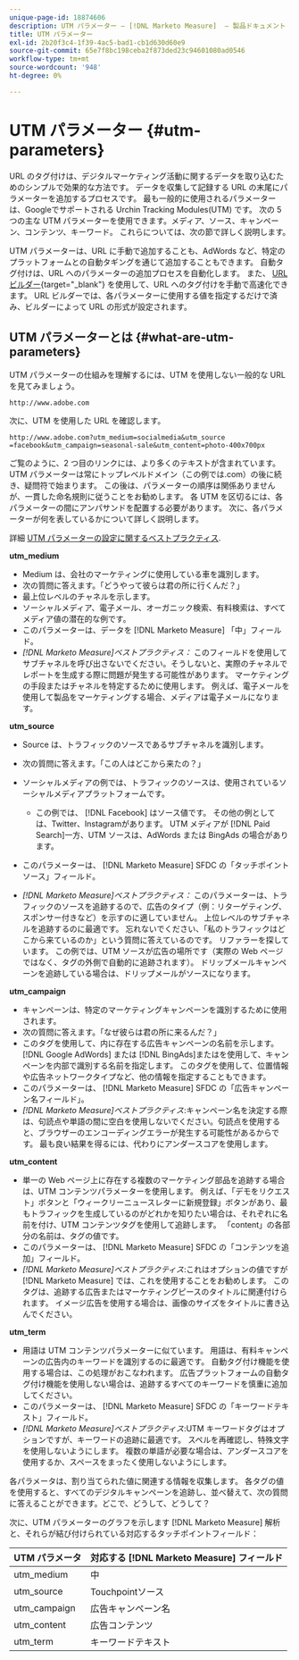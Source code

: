 ```yaml
---
unique-page-id: 18874606
description: UTM パラメーター — [!DNL Marketo Measure]  — 製品ドキュメント
title: UTM パラメーター
exl-id: 2b20f3c4-1f39-4ac5-bad1-cb1d630d60e9
source-git-commit: 65e7f8bc198ceba2f873ded23c94601080ad0546
workflow-type: tm+mt
source-wordcount: '948'
ht-degree: 0%

---
```


# UTM パラメーター {#utm-parameters}

URL のタグ付けは、デジタルマーケティング活動に関するデータを取り込むためのシンプルで効果的な方法です。 データを収集して記録する URL の末尾にパラメーターを追加するプロセスです。 最も一般的に使用されるパラメーターは、Googleでサポートされる Urchin Tracking Modules(UTM) です。 次の 5 つの主な UTM パラメーターを使用できます。メディア、ソース、キャンペーン、コンテンツ、キーワード。 これらについては、次の節で詳しく説明します。

UTM パラメーターは、URL に手動で追加することも、AdWords など、特定のプラットフォームとの自動タギングを通じて追加することもできます。 自動タグ付けは、URL へのパラメーターの追加プロセスを自動化します。 また、 [URL ビルダー](https://ga-dev-tools.appspot.com/campaign-url-builder/){target=&quot;_blank&quot;} を使用して、URL へのタグ付けを手動で高速化できます。 URL ビルダーでは、各パラメーターに使用する値を指定するだけで済み、ビルダーによって URL の形式が設定されます。

## UTM パラメーターとは {#what-are-utm-parameters}

UTM パラメーターの仕組みを理解するには、UTM を使用しない一般的な URL を見てみましょう。

`http://www.adobe.com`

次に、UTM を使用した URL を確認します。

`http://www.adobe.com?utm_medium=socialmedia&utm_source =facebook&utm_campaign=seasonal-sale&utm_content=photo-400x700px`

ご覧のように、2 つ目のリンクには、より多くのテキストが含まれています。 UTM パラメーターは常にトップレベルドメイン（この例では.com）の後に続き、疑問符で始まります。 この後は、パラメーターの順序は関係ありませんが、一貫した命名規則に従うことをお勧めします。 各 UTM を区切るには、各パラメーターの間にアンパサンドを配置する必要があります。 次に、各パラメーターが何を表しているかについて詳しく説明します。

詳細 [UTM パラメーターの設定に関するベストプラクティス](/help/channel-tracking-and-setup/online-channels/best-practices-for-setting-up-utm-parameters.md).

**utm_medium**

* Medium は、会社のマーケティングに使用している車を識別します。
* 次の質問に答えます。「どうやって彼らは君の所に行くんだ？」
* 最上位レベルのチャネルを示します。
* ソーシャルメディア、電子メール、オーガニック検索、有料検索は、すべてメディア値の潜在的な例です。
* このパラメーターは、データを [!DNL Marketo Measure] 「中」フィールド。
* _[!DNL Marketo Measure]ベストプラクティス：_ このフィールドを使用してサブチャネルを呼び出さないでください。そうしないと、実際のチャネルでレポートを生成する際に問題が発生する可能性があります。 マーケティングの手段またはチャネルを特定するために使用します。 例えば、電子メールを使用して製品をマーケティングする場合、メディアは電子メールになります。

**utm_source**

* Source は、トラフィックのソースであるサブチャネルを識別します。
* 次の質問に答えます。「この人はどこから来たの？」
* ソーシャルメディアの例では、トラフィックのソースは、使用されているソーシャルメディアプラットフォームです。
   * この例では、 [!DNL Facebook] はソース値です。 その他の例としては、Twitter、Instagramがあります。 UTM メディアが [!DNL Paid Search]一方、UTM ソースは、AdWords または BingAds の場合があります。

* このパラメーターは、 [!DNL Marketo Measure] SFDC の「タッチポイントソース」フィールド。
* _[!DNL Marketo Measure]ベストプラクティス：_ このパラメーターは、トラフィックのソースを追跡するので、広告のタイプ（例：リターゲティング、スポンサー付きなど）を示すのに適していません。 上位レベルのサブチャネルを追跡するのに最適です。 忘れないでください、「私のトラフィックはどこから来ているのか」という質問に答えているのです。 リファラーを探しています。 この例では、UTM ソースが広告の場所です（実際の Web ページではなく、タグの外側で自動的に追跡されます）。 ドリップメールキャンペーンを追跡している場合は、ドリップメールがソースになります。

**utm_campaign**

* キャンペーンは、特定のマーケティングキャンペーンを識別するために使用されます。
* 次の質問に答えます。「なぜ彼らは君の所に来るんだ？」
* このタグを使用して、内に存在する広告キャンペーンの名前を示します。 [!DNL Google AdWords] または [!DNL BingAds]またはを使用して、キャンペーンを内部で識別する名前を指定します。 このタグを使用して、位置情報や広告ネットワークタイプなど、他の情報を指定することもできます。
* このパラメーターは、 [!DNL Marketo Measure] SFDC の「広告キャンペーン名フィールド」。
* _[!DNL Marketo Measure]ベストプラクティス_:キャンペーン名を決定する際は、句読点や単語の間に空白を使用しないでください。句読点を使用すると、ブラウザーのエンコーディングエラーが発生する可能性があるからです。 最も良い結果を得るには、代わりにアンダースコアを使用します。

**utm_content**

* 単一の Web ページ上に存在する複数のマーケティング部品を追跡する場合は、UTM コンテンツパラメーターを使用します。 例えば、「デモをリクエスト」ボタンと「ウィークリーニュースレターに新規登録」ボタンがあり、最もトラフィックを生成しているのがどれかを知りたい場合は、それぞれに名前を付け、UTM コンテンツタグを使用して追跡します。 「content」の各部分の名前は、タグの値です。
* このパラメーターは、 [!DNL Marketo Measure] SFDC の「コンテンツを追加」フィールド。
* _[!DNL Marketo Measure]ベストプラクティス_:これはオプションの値ですが [!DNL Marketo Measure] では、これを使用することをお勧めします。 このタグは、追跡する広告またはマーケティングピースのタイトルに関連付けられます。 イメージ広告を使用する場合は、画像のサイズをタイトルに書き込んでください。

**utm_term**

* 用語は UTM コンテンツパラメーターに似ています。 用語は、有料キャンペーンの広告内のキーワードを識別するのに最適です。 自動タグ付け機能を使用する場合は、この処理がおこなわれます。 広告プラットフォームの自動タグ付け機能を使用しない場合は、追跡するすべてのキーワードを慎重に追加してください。
* このパラメーターは、 [!DNL Marketo Measure] SFDC の「キーワードテキスト」フィールド。
* _[!DNL Marketo Measure]ベストプラクティス_:UTM キーワードタグはオプションですが、キーワードの追跡に最適です。 スペルを再確認し、特殊文字を使用しないようにします。 複数の単語が必要な場合は、アンダースコアを使用するか、スペースをまったく使用しないようにします。

各パラメータは、割り当てられた値に関連する情報を収集します。 各タグの値を使用すると、すべてのデジタルキャンペーンを追跡し、並べ替えて、次の質問に答えることができます。どこで、どうして、どうして？

次に、UTM パラメーターのグラフを示します [!DNL Marketo Measure] 解析と、それらが結び付けられている対応するタッチポイントフィールド：

| **UTM パラメータ** | **対応する [!DNL Marketo Measure] フィールド** |
|---|---|
| utm_medium | 中 |
| utm_source | Touchpointソース |
| utm_campaign | 広告キャンペーン名 |
| utm_content | 広告コンテンツ |
| utm_term | キーワードテキスト |
